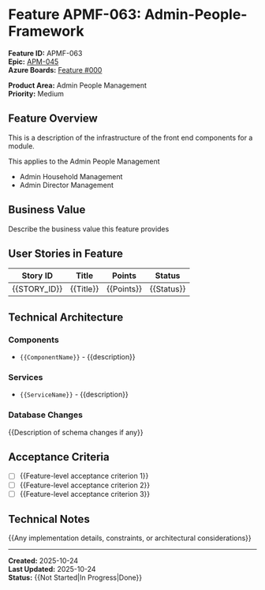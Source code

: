 # Feature APMF-063: Admin-People-Framework

**Feature ID:** APMF-063  
**Epic:** [APM-045](../../epics/APM-045.md)  
**Azure Boards:** [Feature #000](https://dev.azure.com/rsalit1516/Hoops/_workitems/edit/000)

**Product Area:** Admin People Management  
**Priority:** Medium

## Feature Overview

This is a description of the infrastructure of the front end components for a module.

This applies to the Admin People Management

- Admin Household Management
- Admin Director Management

## Business Value

Describe the business value this feature provides

## User Stories in Feature

| Story ID     | Title     | Points     | Status     |
| ------------ | --------- | ---------- | ---------- |
| {{STORY_ID}} | {{Title}} | {{Points}} | {{Status}} |

## Technical Architecture

### Components

- `{{ComponentName}}` - {{description}}

### Services

- `{{ServiceName}}` - {{description}}

### Database Changes

{{Description of schema changes if any}}

## Acceptance Criteria

- [ ] {{Feature-level acceptance criterion 1}}
- [ ] {{Feature-level acceptance criterion 2}}
- [ ] {{Feature-level acceptance criterion 3}}

## Technical Notes

{{Any implementation details, constraints, or architectural considerations}}

---

**Created:** 2025-10-24  
**Last Updated:** 2025-10-24  
**Status:** {{Not Started|In Progress|Done}}

